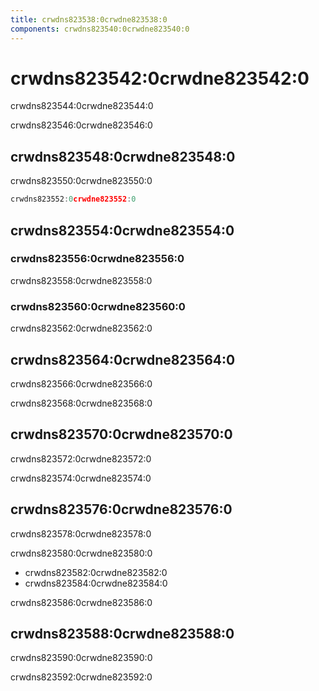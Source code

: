 ```yaml
---
title: crwdns823538:0crwdne823538:0
components: crwdns823540:0crwdne823540:0
---
```

# crwdns823542:0crwdne823542:0

<p class="description">crwdns823544:0crwdne823544:0</p>

crwdns823546:0crwdne823546:0

## crwdns823548:0crwdne823548:0

crwdns823550:0crwdne823550:0

```js
crwdns823552:0crwdne823552:0

```

## crwdns823554:0crwdne823554:0

### crwdns823556:0crwdne823556:0

crwdns823558:0crwdne823558:0

### crwdns823560:0crwdne823560:0

crwdns823562:0crwdne823562:0

## crwdns823564:0crwdne823564:0

crwdns823566:0crwdne823566:0

crwdns823568:0crwdne823568:0

## crwdns823570:0crwdne823570:0

crwdns823572:0crwdne823572:0

crwdns823574:0crwdne823574:0

## crwdns823576:0crwdne823576:0

crwdns823578:0crwdne823578:0

crwdns823580:0crwdne823580:0

- crwdns823582:0crwdne823582:0
- crwdns823584:0crwdne823584:0

crwdns823586:0crwdne823586:0

## crwdns823588:0crwdne823588:0

crwdns823590:0crwdne823590:0

crwdns823592:0crwdne823592:0